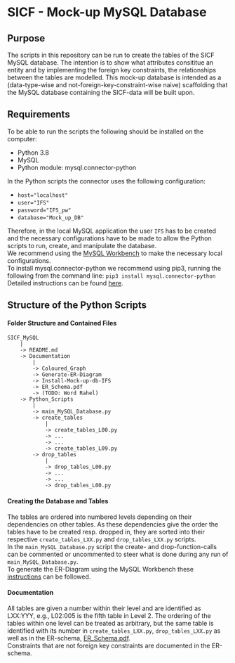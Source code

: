 # SICF - Mock-up MySQL Database

## Purpose
The scripts in this repository can be run to create the tables of the SICF MySQL database. The intention is to show what attributes consititue an entity and by implementing the foreign key constraints, the relationships between the tables are modelled. This mock-up database is intended as a (data-type-wise and not-foreign-key-constraint-wise naive) scaffolding that the MySQL database containing the SICF-data will be built upon.

## Requirements
To be able to run the scripts the following should be installed on the computer:
- Python 3.8
- MySQL
- Python module: mysql.connector-python

In the Python scripts the connector uses the following configuration:
- `host="localhost"`
- `user="IFS"`
- `password="IFS_pw"`
- `database="Mock_up_DB"`

Therefore, in the local MySQL application the user `IFS` has to be created and the necessary configurations have to be made to allow the Python scripts to run, create, and manipulate the database.  
We recommend using the [MySQL Workbench](https://dev.mysql.com/downloads/workbench/) to make the necessary local configurations.  
To install mysql.connector-python we recommend using pip3, running the following from the command line: `pip3 install mysql.connector-python`
Detailed instructions can be found [here](https://github.com/IFS-ITMS-IRMS/SICF_MySQL/tree/main/Documentation/Install-Mock-up-db-IFS).

## Structure of the Python Scripts

#### Folder Structure and Contained Files
```
SICF_MySQL
	|
	-> README.md
	-> Documentation
		|
		-> Coloured_Graph
		-> Generate-ER-Diagram
		-> Install-Mock-up-db-IFS
		-> ER_Schema.pdf
		-> (TODO: Word Rahel)
	-> Python_Scripts
		|
		-> main_MySQL_Database.py
		-> create_tables
			|
			-> create_tables_L00.py
			-> ...
			-> ...
			-> create_tables_L09.py
		-> drop_tables
			|
			-> drop_tables_L00.py
			-> ...
			-> ...
			-> drop_tables_L00.py
```

#### Creating the Database and Tables
The tables are ordered into numbered levels depending on their dependencies on other tables. As these dependencies give the order the tables have to be created resp. dropped in, they are sorted into their respective `create_tables_LXX.py` and `drop_tables_LXX.py` scripts.  
In the `main_MySQL_Database.py` script the create- and drop-function-calls can be commented or uncommented to steer what is done during any run of `main_MySQL_Database.py`.  
To generate the ER-Diagram using the MySQL Workbench these [instructions](https://github.com/IFS-ITMS-IRMS/SICF_MySQL/tree/main/Documentation/Generate-ER-Diagram) can be followed.

#### Documentation
All tables are given a number within their level and are identified as LXX:YYY, e.g., L02:005 is the fifth table in Level 2. The ordering of the tables within one level can be treated as arbitrary, but the same table is identified with its number in `create_tables_LXX.py`, `drop_tables_LXX.py` as well as in the ER-schema, [ER_Schema.pdf](https://github.com/IFS-ITMS-IRMS/SICF_MySQL/blob/main/Documentation/ER_Schema_MySQL_DB.pdf).  
Constraints that are not foreign key constraints are documented in the ER-schema.
